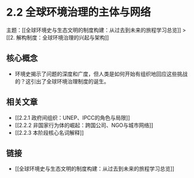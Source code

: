 # 2.2 全球环境治理的主体与网络

主题：[[全球环境史与生态文明的制度构建：从过去到未来的旅程学习总览]] > [[2. 解构制度：全球环境治理的兴起与架构]]

## 核心概念

- 环境史揭示了问题的深度和广度，但人类是如何开始有组织地回应这些挑战的？这引出了全球环境治理制度的诞生。

## 相关文章

- [[2.2.1 政府间组织：UNEP、IPCC的角色与局限]]
- [[2.2.2 非国家行为体的崛起：跨国公司、NGO与城市网络]]
- [[2.2.3 本阶段核心名词解释]]

## 链接

- [[全球环境史与生态文明的制度构建：从过去到未来的旅程学习总览]]

